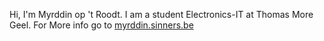 Hi, I'm Myrddin op 't Roodt.
I am a student Electronics-IT at Thomas More Geel.
For More info go to <a href="https://myrddin.sinners.be">myrddin.sinners.be</a>
